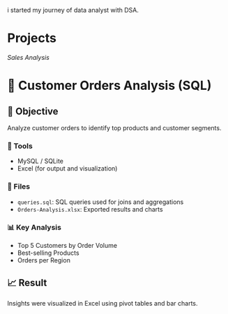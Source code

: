 i started my journey of data analyst with DSA.

# Projects
*Sales Analysis*
# 🧾 Customer Orders Analysis (SQL)

## 📌 Objective
Analyze customer orders to identify top products and customer segments.

### 🔧 Tools
- MySQL / SQLite
- Excel (for output and visualization)

### 📂 Files
- `queries.sql`: SQL queries used for joins and aggregations
- `Orders-Analysis.xlsx`: Exported results and charts

### 📊 Key Analysis
- Top 5 Customers by Order Volume
- Best-selling Products
- Orders per Region

## 📈 Result
Insights were visualized in Excel using pivot tables and bar charts.
